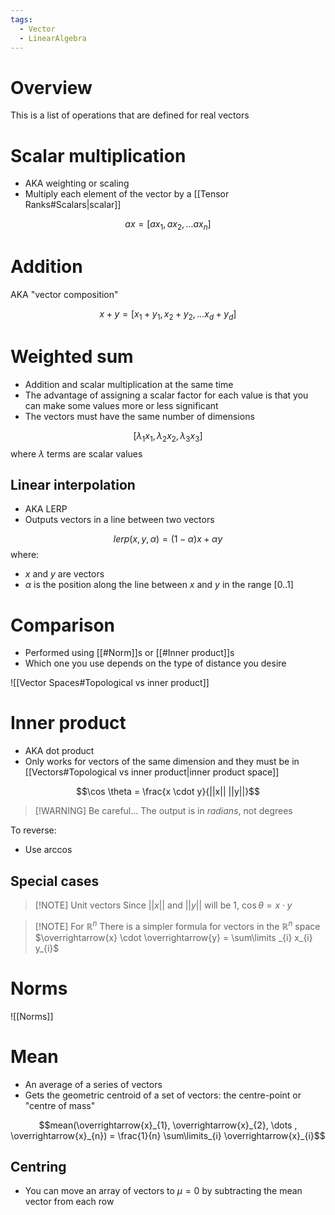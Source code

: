 ```yaml
---
tags:
  - Vector
  - LinearAlgebra
---
```


# Overview
This is a list of operations that are defined for real vectors

# Scalar multiplication
- AKA weighting or scaling
- Multiply each element of the vector by a [[Tensor Ranks#Scalars|scalar]]

$$ax = [ax_{1}, ax_{2}, \dots ax_{n}]$$

# Addition
AKA "vector composition"

$$x + y = [x_{1} + y_{1}, x_{2} + y_{2}, \dots x_{d} + y_{d}]$$

# Weighted sum
- Addition and scalar multiplication at the same time
- The advantage of assigning a scalar factor for each value is that you can make some values more or less significant
- The vectors must have the same number of dimensions

$$[\lambda_{1} x_{1}, \lambda_{2} x_{2}, \lambda_{3} x_{3}]$$
where $\lambda$ terms are scalar values

## Linear interpolation
- AKA LERP
- Outputs vectors in a line between two vectors

$$lerp(x, y, \alpha) = (1 - \alpha)x + \alpha y$$
where:
- $x$ and $y$ are vectors
- $\alpha$ is the position along the line between $x$ and $y$ in the range $[0..1]$

# Comparison
- Performed using [[#Norm]]s or [[#Inner product]]s
- Which one you use depends on the type of distance you desire

![[Vector Spaces#Topological vs inner product]]

# Inner product
- AKA dot product
- Only works for vectors of the same dimension and they must be in [[Vectors#Topological vs inner product|inner product space]]

$$\cos \theta = \frac{x \cdot y}{||x|| ||y||}$$

> [!WARNING] Be careful...
> The output is in *radians*, not degrees

To reverse:
- Use $\arccos$

## Special cases
> [!NOTE] Unit vectors
> Since $||x||$ and $||y||$ will be $1$, $\cos \theta = x \cdot y$

> [!NOTE] For $\mathbb{R}^n$
> There is a simpler formula for vectors in the $\mathbb{R}^{n}$ space
> $\overrightarrow{x} \cdot \overrightarrow{y} = \sum\limits _{i} x_{i} y_{i}$

# Norms
![[Norms]]

# Mean
- An average of a series of vectors
- Gets the geometric centroid of a set of vectors: the centre-point or "centre of mass" 

$$mean(\overrightarrow{x}_{1}, \overrightarrow{x}_{2}, \dots , \overrightarrow{x}_{n}) = \frac{1}{n} \sum\limits_{i} \overrightarrow{x}_{i}$$

## Centring
- You can move an array of vectors to $\mu= 0$ by subtracting the mean vector from each row

